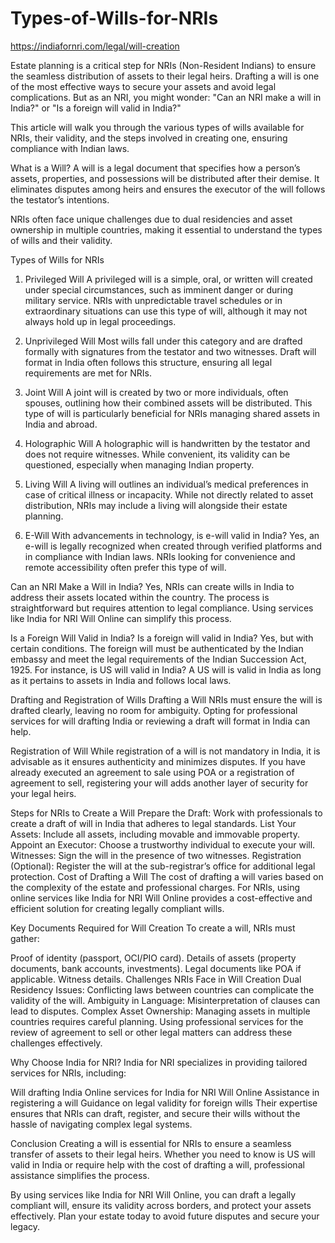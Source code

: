 # Types-of-Wills-for-NRIs
https://indiafornri.com/legal/will-creation

Estate planning is a critical step for NRIs (Non-Resident Indians) to ensure the seamless distribution of assets to their legal heirs. Drafting a will is one of the most effective ways to secure your assets and avoid legal complications. But as an NRI, you might wonder: "Can an NRI make a will in India?" or "Is a foreign will valid in India?"

This article will walk you through the various types of wills available for NRIs, their validity, and the steps involved in creating one, ensuring compliance with Indian laws.

What is a Will?
A will is a legal document that specifies how a person’s assets, properties, and possessions will be distributed after their demise. It eliminates disputes among heirs and ensures the executor of the will follows the testator’s intentions.

NRIs often face unique challenges due to dual residencies and asset ownership in multiple countries, making it essential to understand the types of wills and their validity.

Types of Wills for NRIs
1. Privileged Will
A privileged will is a simple, oral, or written will created under special circumstances, such as imminent danger or during military service. NRIs with unpredictable travel schedules or in extraordinary situations can use this type of will, although it may not always hold up in legal proceedings.

2. Unprivileged Will
Most wills fall under this category and are drafted formally with signatures from the testator and two witnesses. Draft will format in India often follows this structure, ensuring all legal requirements are met for NRIs.

3. Joint Will
A joint will is created by two or more individuals, often spouses, outlining how their combined assets will be distributed. This type of will is particularly beneficial for NRIs managing shared assets in India and abroad.

4. Holographic Will
A holographic will is handwritten by the testator and does not require witnesses. While convenient, its validity can be questioned, especially when managing Indian property.

5. Living Will
A living will outlines an individual’s medical preferences in case of critical illness or incapacity. While not directly related to asset distribution, NRIs may include a living will alongside their estate planning.

6. E-Will
With advancements in technology, is e-will valid in India? Yes, an e-will is legally recognized when created through verified platforms and in compliance with Indian laws. NRIs looking for convenience and remote accessibility often prefer this type of will.

Can an NRI Make a Will in India?
Yes, NRIs can create wills in India to address their assets located within the country. The process is straightforward but requires attention to legal compliance. Using services like India for NRI Will Online can simplify this process.

Is a Foreign Will Valid in India?
Is a foreign will valid in India? Yes, but with certain conditions. The foreign will must be authenticated by the Indian embassy and meet the legal requirements of the Indian Succession Act, 1925. For instance, is US will valid in India? A US will is valid in India as long as it pertains to assets in India and follows local laws.

Drafting and Registration of Wills
Drafting a Will
NRIs must ensure the will is drafted clearly, leaving no room for ambiguity. Opting for professional services for will drafting India or reviewing a draft will format in India can help.

Registration of Will
While registration of a will is not mandatory in India, it is advisable as it ensures authenticity and minimizes disputes. If you have already executed an agreement to sale using POA or a registration of agreement to sell, registering your will adds another layer of security for your legal heirs.

Steps for NRIs to Create a Will
Prepare the Draft: Work with professionals to create a draft of will in India that adheres to legal standards.
List Your Assets: Include all assets, including movable and immovable property.
Appoint an Executor: Choose a trustworthy individual to execute your will.
Witnesses: Sign the will in the presence of two witnesses.
Registration (Optional): Register the will at the sub-registrar’s office for additional legal protection.
Cost of Drafting a Will
The cost of drafting a will varies based on the complexity of the estate and professional charges. For NRIs, using online services like India for NRI Will Online provides a cost-effective and efficient solution for creating legally compliant wills.

Key Documents Required for Will Creation
To create a will, NRIs must gather:

Proof of identity (passport, OCI/PIO card).
Details of assets (property documents, bank accounts, investments).
Legal documents like POA if applicable.
Witness details.
Challenges NRIs Face in Will Creation
Dual Residency Issues: Conflicting laws between countries can complicate the validity of the will.
Ambiguity in Language: Misinterpretation of clauses can lead to disputes.
Complex Asset Ownership: Managing assets in multiple countries requires careful planning.
Using professional services for the review of agreement to sell or other legal matters can address these challenges effectively.

Why Choose India for NRI?
India for NRI specializes in providing tailored services for NRIs, including:

Will drafting India
Online services for India for NRI Will Online
Assistance in registering a will
Guidance on legal validity for foreign wills
Their expertise ensures that NRIs can draft, register, and secure their wills without the hassle of navigating complex legal systems.

Conclusion
Creating a will is essential for NRIs to ensure a seamless transfer of assets to their legal heirs. Whether you need to know is US will valid in India or require help with the cost of drafting a will, professional assistance simplifies the process.

By using services like India for NRI Will Online, you can draft a legally compliant will, ensure its validity across borders, and protect your assets effectively. Plan your estate today to avoid future disputes and secure your legacy.
